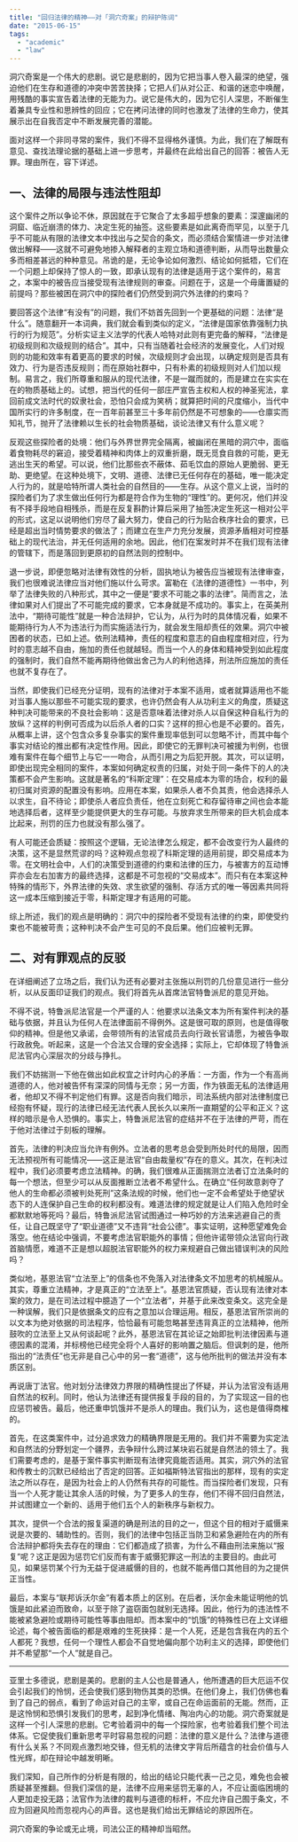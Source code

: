 ```yaml
---
title: "回归法律的精神——对「洞穴奇案」的辩护陈词"
date: "2015-06-15"
tags:
  - "academic"
  - "law"
---
```


洞穴奇案是一个伟大的悲剧。说它是悲剧的，因为它把当事人卷入最深的绝望，强迫他们在生存和道德的冲突中苦苦抉择；它把人们从对公正、和谐的迷恋中唤醒，用残酷的事实宣告着法律的无能为力。说它是伟大的，因为它引人深思，不断催生着兼具专业性和思辨性的回应；它在拷问法律的同时也激发了法律的生命力，使其展示出在自我否定中不断发展完善的潜能。

面对这样一个非同寻常的案件，我们不得不显得格外谨慎。为此，我们在了解既有意见、查找法理论据的基础上进一步思考，并最终在此给出自己的回答：被告人无罪。理由所在，容下详述。

## 一、法律的局限与违法性阻却

这个案件之所以争论不休，原因就在于它聚合了太多超乎想象的要素：深邃幽闭的洞窟、临近崩溃的体力、决定生死的抽签。这些要素是如此离奇而罕见，以至于几乎不可能从有限的法律文本中找出与之契合的条文，而必须结合案情进一步对法律做出解释——这就不可避免地掺入解释者的主观立场和道德判断，从而导出数量众多而相差甚远的种种意见。吊诡的是，无论争论如何激烈、结论如何抵牾，它们在一个问题上却保持了惊人的一致，即承认现有的法律是适用于这个案件的，易言之，本案中的被告应当接受现有法律规则的审查。问题在于，这是一个毋庸置疑的前提吗？那些被困在洞穴中的探险者们仍然受到洞穴外法律的约束吗？

要回答这个法律“有没有”的问题，我们不妨首先回到一个更基础的问题：法律“是什么”。随意翻开一本词典，我们就会看到类似的定义，“法律是国家依靠强制力执行的行为规范”。分析实证主义法学的代表人哈特对此则有更完备的解释，“法律是初级规则和次级规则的结合”。其中，只有当随着社会经济的发展变化，人们对规则的功能和效率有着更高的要求的时候，次级规则才会出现，以确定规则是否具有效力、行为是否违反规则；而在原始社群中，只有朴素的初级规则对人们加以规制。易言之，我们所尊重和服从的现代法律，不是一蹴而就的，而是建立在实实在在的物质基础上的。试想，把当代的任何一部庄严宣告主权和人权的神圣宪法，拿回前成文法时代的奴隶社会，恐怕只会成为笑柄；就算把时间的尺度缩小，当代中国所实行的许多制度，在一百年前甚至三十多年前仍然是不可想象的——仓廪实而知礼节，抛开了法律赖以生长的社会物质基础，谈论法律又有什么意义呢？

反观这些探险者的处境：他们与外界世界完全隔离，被幽闭在黑暗的洞穴中，面临着食物耗尽的窘迫，接受着精神和肉体上的双重折磨，既无觅食自救的可能，更无逃出生天的希望。可以说，他们比那些衣不蔽体、茹毛饮血的原始人更脆弱、更无助、更绝望。在这种处境下，文明、道德、法律已无任何存在的基础，唯一能决定人行为的，就是哈特所谓人类社会的自然目的——生存。从这个意义上说，当时的探险者们为了求生做出任何行为都是符合作为生物的“理性”的。更何况，他们并没有不择手段地自相残杀，而是在反复斟酌计算后采用了抽签决定生死这一相对公平的形式，这足以说明他们穷尽了最大努力，使自己的行为贴合秩序社会的要求，已经是超出当时情势要求的做法了；而建立在生产力充分发展，资源矛盾相对可控基础上的现代法治，并无任何适用的余地。因此，他们在案发时并不在我们现有法律的管辖下，而是落回到更原初的自然法则的控制中。

退一步说，即便忽略对法律有效性的分析，固执地认为被告应当被现有法律审查，我们也很难说法律应当对他们施以什么苛求。富勒在《法律的道德性》一书中，列举了法律失败的八种形式，其中之一便是“要求不可能之事的法律”。简而言之，法律如果对人们提出了不可能完成的要求，它本身就是不成功的。事实上，在英美刑法中，“期待可能性”就是一种合法辩护，它认为，从行为时的具体情况看，如果不能期待行为人不为违法行为而实施适法行为，就会发生阻却责任的效果。洞穴中被困者的状态，已如上述。依刑法精神，责任的程度和意志的自由程度相对应，行为时的意志越不自由，施加的责任也就越轻。而当一个人的身体和精神受到如此程度的强制时，我们自然不能再期待他做出舍己为人的利他选择，刑法所应施加的责任也就不复存在了。

当然，即使我们已经充分证明，现有的法律对于本案不适用，或者就算适用也不能对当事人施以那些不可能实现的要求，也许仍然会有人从功利主义的角度，质疑这种判决可能带来的不良社会影响：这是否意味着法律对杀人以自保这种自私行为的放纵？这样的判例可否成为以后杀人者的口实？这样的担心也是不必要的。首先，从概率上讲，这个包含众多复杂事实的案件重现率低到可以忽略不计，而其中每个事实对结论的推出都有决定性作用。因此，即使它的无罪判决可被援为判例，也很难有案件在每个细节上与它一一吻合，从而引用之为后犯开脱。其次，可以证明，即使出现完全相同的案件，本案如何确定权责的归属，对处于同一条件下的人的决策都不会产生影响。这就是著名的“科斯定理”：在交易成本为零的场合，权利的最初归属对资源的配置没有影响。应用在本案，如果杀人者不负其责，他会选择杀人以求生，自不待论；即使杀人者应负责任，他在立刻死亡和存留待审之间也会本能地选择后者，这样至少能提供更大的生存可能。与放弃求生所带来的巨大机会成本比起来，刑罚的压力也就没有那么强了。

有人可能还会质疑：按照这个逻辑，无论法律怎么规定，都不会改变行为人最终的决策，这不是显然荒谬的吗？这种观点忽视了科斯定理的适用前提，即交易成本为零。在文明社会中，人们的决策受到道德的约束和法律的压力，与被害方的互动博弈亦会左右加害方的最终选择，这都是不可忽视的“交易成本”。而只有在本案这种特殊的情形下，外界法律的失效、求生欲望的强制、存活方式的唯一等因素共同将这一成本压缩到接近于零，科斯定理才有适用的可能。

综上所述，我们的观点是明确的：洞穴中的探险者不受现有法律的约束，即使受约束也不能被苛责；这种判决不会产生可见的不良后果。他们应被判无罪。

## 二、对有罪观点的反驳

在详细阐述了立场之后，我们认为还有必要对主张施以刑罚的几份意见进行一些分析，以从反面印证我们的观点。我们将首先从首席法官特鲁派尼的意见开始。

不得不说，特鲁派尼法官是一个严谨的人：他要求以法条文本为所有案件判决的基础与依据，并且认为任何人在法律面前不得例外。这是很可取的原则，也是值得敬仰的精神。但是他又承诺，会带领所有的法官成员去向行政长官请愿，为被告争取行政赦免。听起来，这是一个合法又合理的安全选择；实际上，它却体现了特鲁派尼法官内心深层次的分歧与挣扎。

我们不妨揣测一下他在做出如此权宜之计时内心的矛盾：一方面，作为一个有高尚道德的人，他对被告怀有深深的同情与无奈；另一方面，作为铁面无私的法律适用者，他却又不得不判定他们有罪。这是否向我们暗示，司法系统内部对法律制度已经抱有怀疑，现行的法律已经无法代表人民长久以来所一直期望的公平和正义？这样的暗示是令人恐惧的。事实上，特鲁派尼法官的症结并不在于法律的严苛，而在于他对法律过于刻板的理解。

首先，法律的判决应当允许有例外。立法者的思考总会受到所处时代的局限，因而无法预视所有可能情况——这正是法官“自由裁量权”存在的意义。其次，在判决过程中，我们必须要考虑立法精神。的确，我们很难从正面揣测立法者订立法条时的每一个想法，但至少可以从反面推断立法者不希望什么。在确立“任何故意剥夺了他人的生命都必须被判处死刑”这条法规的时候，他们也一定不会希望处于绝望状态下的人连保护自己生命的权利都没有。难道法律的规定就是让人们陷入危险时全都默默地等死吗？最后，特鲁派尼法官试图通过一种巧妙的方法来逃避自己的责任，让自己既坚守了“职业道德”又不违背“社会公德”。事实证明，这种愿望难免会落空。他在结论中强调，不要考虑法官职能外的事情；但他许诺带领众法官向行政首脑情愿，难道不正是想以超脱法官职能外的权力来规避自己做出错误判决的风险吗？

类似地，基恩法官“立法至上”的信条也不免落入对法律条文不加思考的机械服从。其实，尊重立法精神，才是真正的“立法至上”。基恩法官质疑，否认现有法律对本案的效力，是在司法过程中臆造了一个“立法者”，并基于此来改变条文。这完全是一种误解，我们只是依据条文的应有之意加以合理运用。相反，基恩法官所崇尚的以文本为绝对依据的司法程序，恰恰最有可能忽略甚至违背真正的立法精神，他所鼓吹的立法至上又从何谈起呢？此外，基恩法官在其论证之始即批判法律因素与道德因素的混淆，并标榜他已经完全将个人喜好的影响置之脑后。但讽刺的是，他所指出的“法责任”也无非是自己心中的另一套“道德”，这与他所批判的做法并没有本质区别。

再说唐丁法官。他对划分法律效力界限的精确性提出了怀疑，并认为法官没有适用自然法的权利。同时，他认为法律还有提供报复手段的目的，为了实现这一目的也应惩罚被告。最后，他还重申饥饿并不是杀人的理由。我们认为，这也是值得商榷的。

首先，在这类案件中，过分追求效力的精确界限是无用的。我们并不需要为实定法和自然法的分野划定一个疆界，去争辩什么跨过某块岩石就是自然法的领土了。我们需要考虑的，是基于案件事实判断现有法律究竟能否适用。其实，洞穴外的法官和传教士的沉默已经给出了否定的回答。正如福斯特法官指出的那样，现有的实定法之所以存在，是因为社会上的人仍然有共存的可能性。而当探险者们发现，只有当一个人死才能让其余人活的时候，为了更多人的生存，他们不得不回归自然法，并试图建立一个新的、适用于他们五个人的新秩序与新权力。

其次，提供一个合法的报复渠道的确是刑法的目的之一，但这个目的相对于威慑来说是次要的、辅助性的。否则，我们的法律中包括正当防卫和紧急避险在内的所有合法辩护都将失去存在的理由：它们都造成了损害，为什么不藉由刑法来施以“报复”呢？这正是因为惩罚它们反而有害于威慑犯罪这一刑法的主要目的。由此可见，如果惩罚某个行为无益于促进威慑的目的，也就不能再借口其他目的为之提供正当性。

最后，本案与“联邦诉沃尔金”有着本质上的区别。在后者，沃尔金未能证明他的饥饿是如此紧迫而致命，以至于除了盗窃面包就别无选择。因此，他行为的违法性不能被紧急避险或期待可能性等事由阻却。而本案中的“饥饿”的特殊性已在上文详细论述，每个被告面临的都是艰难的生死抉择：是一个人死，还是包含我在内的五个人都死？我想，任何一个理性人都会不自觉地偏向那个功利主义的选择，即使他们并不希望那“一个人”就是自己。

* * *

亚里士多德说，悲剧是美的。悲剧的主人公也是普通人，他所遭遇的巨大厄运不仅会引起我们的怜悯，还会使我们感到物伤其类的恐惧。在他们身上，我们仿佛也看到了自己的弱点，看到了命运对自己的主宰，或自己在命运面前的无能。然而，正是这怜悯和恐惧引发我们的思考，起到净化情绪、陶冶内心的功能。洞穴奇案就是这样一个引人深思的悲剧。它考验着洞中的每一个探险家，也考验着我们整个司法体系。它促使我们重新思考平时容易忽视的问题：法律的意义是什么？法律与道德有什么关系？不同观点激烈地交锋，但无机的法律文字背后所蕴含的社会价值与人性光辉，却在辩论中越发明晰。

我们深知，自己所作的分析是有限的，给出的结论只能代表一己之见，难免也会被质疑甚至推翻。但我们深信的是，法律不应用来惩罚无辜的人，不应让面临困境的人更加走投无路；法官作为法律的裁判与道德的标杆，不应允许自己囿于条文，不应为回避风险而忽视内心的声音。这也是我们给出无罪结论的原因所在。

洞穴奇案的争论或无止境，司法公正的精神却当昭然。
